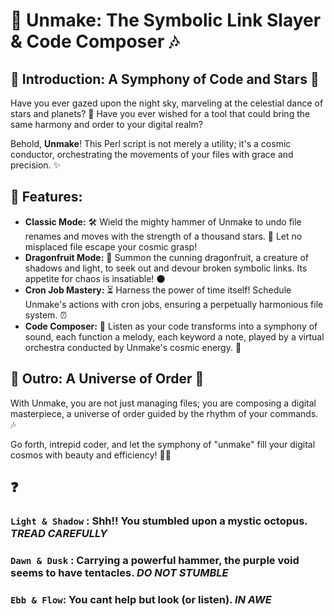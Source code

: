 # 🌌 Unmake: The Symbolic Link Slayer & Code Composer 🎶

## 🌠 Introduction: A Symphony of Code and Stars 🌟

Have you ever gazed upon the night sky, marveling at the celestial dance of stars and planets? 🌌  Have you ever wished for a tool that could bring the same harmony and order to your digital realm?

Behold, **Unmake**! This Perl script is not merely a utility; it's a cosmic conductor, orchestrating the movements of your files with grace and precision. ✨

## 🎨 Features:

* **Classic Mode:** 🛠️ Wield the mighty hammer of Unmake to undo file renames and moves with the strength of a thousand stars. 🌠 Let no misplaced file escape your cosmic grasp!
* **Dragonfruit Mode:** 🐉 Summon the cunning dragonfruit, a creature of shadows and light, to seek out and devour broken symbolic links. Its appetite for chaos is insatiable! 🌑
* **Cron Job Mastery:** ⏳ Harness the power of time itself! Schedule Unmake's actions with cron jobs, ensuring a perpetually harmonious file system. ⏰
* **Code Composer:** 🎼  Listen as your code transforms into a symphony of sound, each function a melody, each keyword a note, played by a virtual orchestra conducted by Unmake's cosmic energy. 🎻

## 🌌 Outro: A Universe of Order 🌠

With Unmake, you are not just managing files; you are composing a digital masterpiece, a universe of order guided by the rhythm of your commands. 🎶

Go forth, intrepid coder, and let the symphony of "unmake" fill your digital cosmos with beauty and efficiency! 🌌🚀

## ❓

### `Light & Shadow` : Shh!! You stumbled upon a mystic octopus.  _TREAD CAREFULLY_
### `Dawn & Dusk` : Carrying a powerful hammer, the purple void seems to have tentacles. _DO NOT STUMBLE_
### `Ebb & Flow`: You cant help but look (or listen). _IN AWE_
